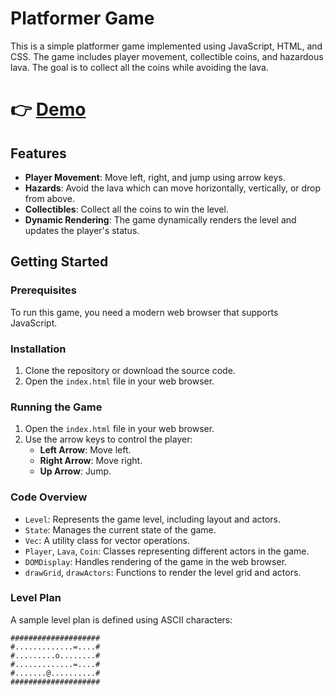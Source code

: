 # Platformer Game

This is a simple platformer game implemented using JavaScript, HTML, and CSS. The game includes player movement, collectible coins, and hazardous lava. The goal is to collect all the coins while avoiding the lava.

# 👉  [Demo](https://mirzaatifbaig.github.io/js-game/index.html)

## Features

- **Player Movement**: Move left, right, and jump using arrow keys.
- **Hazards**: Avoid the lava which can move horizontally, vertically, or drop from above.
- **Collectibles**: Collect all the coins to win the level.
- **Dynamic Rendering**: The game dynamically renders the level and updates the player's status.

## Getting Started

### Prerequisites

To run this game, you need a modern web browser that supports JavaScript.

### Installation

1. Clone the repository or download the source code.
2. Open the `index.html` file in your web browser.

### Running the Game

1. Open the `index.html` file in your web browser.
2. Use the arrow keys to control the player:
   - **Left Arrow**: Move left.
   - **Right Arrow**: Move right.
   - **Up Arrow**: Jump.

### Code Overview

- `Level`: Represents the game level, including layout and actors.
- `State`: Manages the current state of the game.
- `Vec`: A utility class for vector operations.
- `Player`, `Lava`, `Coin`: Classes representing different actors in the game.
- `DOMDisplay`: Handles rendering of the game in the web browser.
- `drawGrid`, `drawActors`: Functions to render the level grid and actors.

### Level Plan

A sample level plan is defined using ASCII characters:

```plaintext
####################
#.............=....#
#.........o........#
#.............=....#
#.......@..........#
####################
